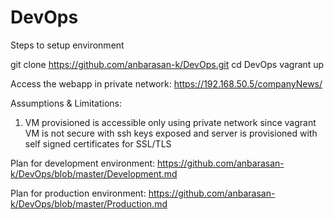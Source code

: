 # DevOps

Steps to setup environment

git clone https://github.com/anbarasan-k/DevOps.git
cd DevOps
vagrant up

Access the webapp in private network: https://192.168.50.5/companyNews/

Assumptions & Limitations:

1. VM provisioned is accessible only using private network since vagrant VM is not secure with ssh keys exposed and server is provisioned with self signed certificates for SSL/TLS

Plan for development environment: https://github.com/anbarasan-k/DevOps/blob/master/Development.md

Plan for production environment: https://github.com/anbarasan-k/DevOps/blob/master/Production.md

